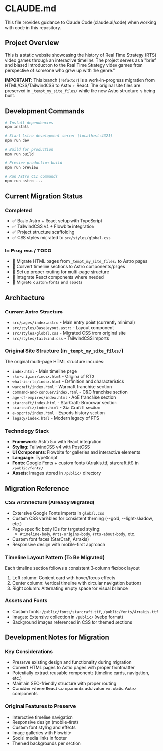 # CLAUDE.md

This file provides guidance to Claude Code (claude.ai/code) when working with code in this repository.

## Project Overview

This is a static website showcasing the history of Real Time Strategy (RTS) video games through an interactive timeline. The project serves as a "brief and biased introduction to the Real Time Strategy video games from perspective of someone who grew up with the genre."

**IMPORTANT**: This branch (`refactor`) is a work-in-progress migration from HTML/CSS/TailwindCSS to Astro + React. The original site files are preserved in `_tempt_my_site_files/` while the new Astro structure is being built.

## Development Commands

```bash
# Install dependencies
npm install

# Start Astro development server (localhost:4321)
npm run dev

# Build for production
npm run build

# Preview production build
npm run preview

# Run Astro CLI commands
npm run astro ...
```

## Current Migration Status

### Completed
- ✅ Basic Astro + React setup with TypeScript
- ✅ TailwindCSS v4 + Flowbite integration
- ✅ Project structure scaffolding
- ✅ CSS styles migrated to `src/styles/global.css`

### In Progress / TODO
- 🔄 Migrate HTML pages from `_tempt_my_site_files/` to Astro pages
- 🔄 Convert timeline sections to Astro components/pages
- 🔄 Set up proper routing for multi-page structure
- 🔄 Integrate React components where needed
- 🔄 Migrate custom fonts and assets

## Architecture

### Current Astro Structure
- `src/pages/index.astro` - Main entry point (currently minimal)
- `src/styles/BaseLayout.astro` - Layout component
- `src/styles/global.css` - Migrated CSS from original site
- `src/styles/tailwind.css` - TailwindCSS imports

### Original Site Structure (in `_tempt_my_site_files/`)
The original multi-page HTML structure includes:
- `index.html` - Main timeline page
- `rts-origins/index.html` - Origins of RTS
- `what-is-rts/index.html` - Definition and characteristics
- `warcraft/index.html` - Warcraft franchise section
- `command-and-conquer/index.html` - C&C franchise section
- `age-of-empires/index.html` - AoE franchise section
- `starcraft/index.html` - StarCraft: Broodwar section
- `starcraft2/index.html` - StarCraft II section
- `e-sports/index.html` - Esports history section
- `legacy/index.html` - Modern legacy of RTS

### Technology Stack
- **Framework**: Astro 5.x with React integration
- **Styling**: TailwindCSS v4 with PostCSS
- **UI Components**: Flowbite for galleries and interactive elements
- **Language**: TypeScript
- **Fonts**: Google Fonts + custom fonts (Arrakis.ttf, starcraft.ttf) in `/public/fonts/`
- **Assets**: Images stored in `/public/` directory

## Migration Reference

### CSS Architecture (Already Migrated)
- Extensive Google Fonts imports in `global.css`
- Custom CSS variables for consistent theming (--gold, --light-shadow, etc.)
- Page-specific body IDs for targeted styling:
  - `#timeline-body`, `#rts-origins-body`, `#rts-about-body`, etc.
- Custom font faces (StarCraft, Arrakis)
- Responsive design with mobile-first approach

### Timeline Layout Pattern (To Be Migrated)
Each timeline section follows a consistent 3-column flexbox layout:
1. Left column: Content card with hover/focus effects
2. Center column: Vertical timeline with circular navigation buttons  
3. Right column: Alternating empty space for visual balance

### Assets and Fonts
- Custom fonts: `/public/fonts/starcraft.ttf`, `/public/fonts/Arrakis.ttf`
- Images: Extensive collection in `/public/` (webp format)
- Background images referenced in CSS for themed sections

## Development Notes for Migration

### Key Considerations
- Preserve existing design and functionality during migration
- Convert HTML pages to Astro pages with proper frontmatter
- Potentially extract reusable components (timeline cards, navigation, etc.)
- Maintain SEO-friendly structure with proper routing
- Consider where React components add value vs. static Astro components

### Original Features to Preserve
- Interactive timeline navigation
- Responsive design (mobile-first)
- Custom font styling and effects
- Image galleries with Flowbite
- Social media links in footer
- Themed backgrounds per section